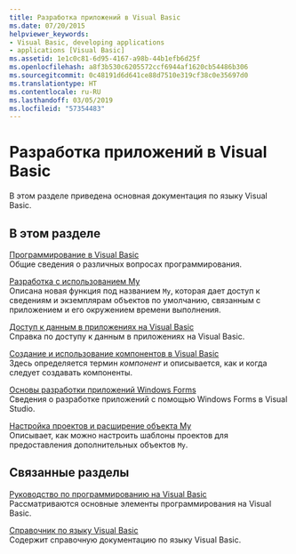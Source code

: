 ```yaml
---
title: Разработка приложений в Visual Basic
ms.date: 07/20/2015
helpviewer_keywords:
- Visual Basic, developing applications
- applications [Visual Basic]
ms.assetid: 1e1c0c81-6d95-4167-a98b-44b1efb6d25f
ms.openlocfilehash: a8f3b530c6205572ccf6944af1620cb54486b306
ms.sourcegitcommit: 0c48191d6d641ce88d7510e319cf38c0e35697d0
ms.translationtype: HT
ms.contentlocale: ru-RU
ms.lasthandoff: 03/05/2019
ms.locfileid: "57354483"
---
```

# <a name="developing-applications-with-visual-basic"></a>Разработка приложений в Visual Basic
В этом разделе приведена основная документация по языку Visual Basic.  
  
## <a name="in-this-section"></a>В этом разделе  
 [Программирование в Visual Basic](../../visual-basic/developing-apps/programming/index.md)  
 Общие сведения о различных вопросах программирования.  
  
 [Разработка с использованием My](../../visual-basic/developing-apps/development-with-my/index.md)  
 Описана новая функция под названием `My`, которая дает доступ к сведениям и экземплярам объектов по умолчанию, связанным с приложением и его окружением времени выполнения.  
  
 [Доступ к данным в приложениях на Visual Basic](../../visual-basic/developing-apps/accessing-data.md)  
 Справка по доступу к данным в приложениях на Visual Basic.  
  
 [Создание и использование компонентов в Visual Basic](../../visual-basic/developing-apps/creating-and-using-components.md)  
 Здесь определяется термин *компонент* и описывается, как и когда следует создавать компоненты.  
  
 [Основы разработки приложений Windows Forms](../../visual-basic/developing-apps/windows-forms/index.md)  
 Сведения о разработке приложений с помощью Windows Forms в Visual Studio.  
  
 [Настройка проектов и расширение объекта My](../../visual-basic/developing-apps/customizing-extending-my/index.md)  
 Описывает, как можно настроить шаблоны проектов для предоставления дополнительных объектов `My`.  
  
## <a name="related-sections"></a>Связанные разделы  
 [Руководство по программированию на Visual Basic](../../visual-basic/programming-guide/index.md)  
 Рассматриваются основные элементы программирования на Visual Basic.  
  
 [Справочник по языку Visual Basic](../../visual-basic/language-reference/index.md)  
 Содержит справочную документацию по языку Visual Basic.
